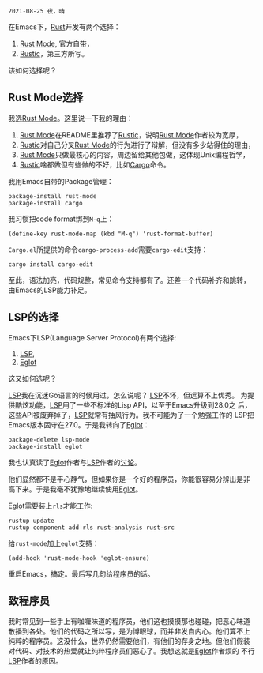 `2021-08-25 夜，晴`

在Emacs下，[Rust]开发有两个选择：
1. [Rust Mode], 官方自带，
2. [Rustic]，第三方所写。

该如何选择呢？
## Rust Mode选择

我选[Rust Mode]。这里说一下我的理由：
1. [Rust Mode]在README里推荐了[Rustic]，说明[Rust Mode]作者较为宽厚，
2. [Rustic]对自己分叉[Rust Mode]的行为进行了辩解，但没有多少站得住的理由，
3. [Rust Mode]只做最核心的内容，周边留给其他包做，这体现Unix编程哲学，
4. [Rustic]啥都做但有些做的不好，比如[Cargo]命令。

我用Emacs自带的Package管理：

```
package-install rust-mode
package-install cargo
```

我习惯把code format绑到`M-q`上：
```
(define-key rust-mode-map (kbd "M-q") 'rust-format-buffer)
```
`Cargo.el`所提供的命令`cargo-process-add`需要`cargo-edit`支持：
```
cargo install cargo-edit
```

至此，语法加亮，代码规整，常见命令支持都有了。还差一个代码补齐和跳转，
由Emacs的LSP能力补足。

## LSP的选择

Emacs下LSP(Language Server Protocol)有两个选择:
1. [LSP],
2. [Eglot]

这又如何选呢？

[LSP]我在沉迷Go语言的时候用过，怎么说呢？ [LSP]不坏，但远算不上优秀。
为提供酷炫功能，[LSP]用了一些不标准的Lisp API，以至于Emacs升级到28.0之
后，这些API被废弃掉了，[LSP]就常有抽风行为。我不可能为了一个勉强工作的
LSP把Emacs版本固守在27.0。于是我转向了[Eglot]：

```
package-delete lsp-mode
package-install eglot
```
我也认真读了[Eglot]作者与[LSP]作者的[讨论](https://github.com/joaotavora/eglot/issues/180)。

他们显然都不是平心静气，但如果你是一个好的程序员，你能很容易分辨出是非
高下来。于是我毫不犹豫地继续使用[Eglot]。

[Eglot]需要装上`rls`才能工作:
```
rustup update
rustup component add rls rust-analysis rust-src
```

给`rust-mode`加上`eglot`支持：
```
(add-hook 'rust-mode-hook 'eglot-ensure)
```
重启Emacs，搞定。最后写几句给程序员的话。

## 致程序员

我时常见到一些手上有咖喱味道的程序员，他们这也摸摸那也碰碰，把恶心味道
散播到各处。他们的代码之所以写，是为博眼球，而并非发自内心。他们算不上
纯粹的程序员。这没什么，世界仍然需要他们，有他们的存身之地。但他们假装
对代码、对技术的热爱就让纯粹程序员们恶心了。我想这就是[Eglot]作者烦的
不行[LSP]作者的原因。

[Rust Mode]: https://github.com/rust-lang/rust-mode
[Rustic]: https://github.com/brotzeit/rustic
[Rust]: https://rust-lang.org/
[Cargo]: https://cargo.io
[LSP]: https://github.com/emacs-lsp/lsp-mode
[Eglot]: https://github.com/joaotavora/eglot
